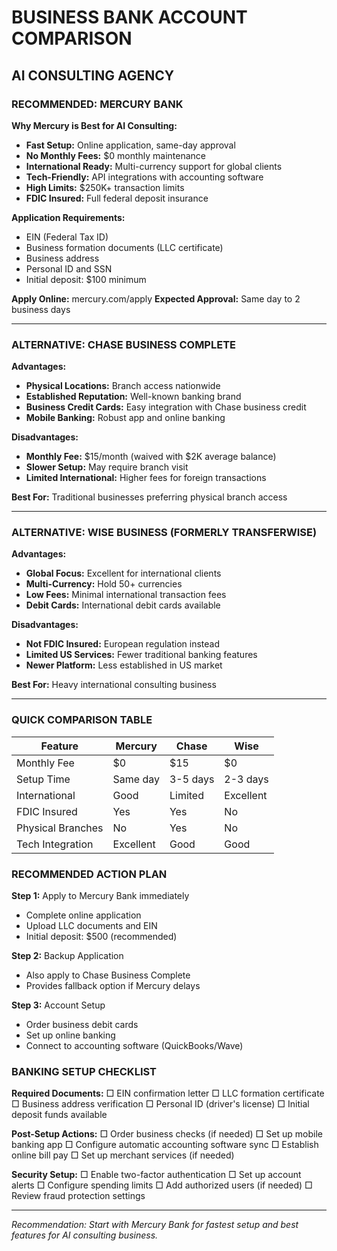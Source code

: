 # BUSINESS BANK ACCOUNT COMPARISON
## AI CONSULTING AGENCY

### RECOMMENDED: MERCURY BANK

**Why Mercury is Best for AI Consulting:**
- **Fast Setup:** Online application, same-day approval
- **No Monthly Fees:** $0 monthly maintenance
- **International Ready:** Multi-currency support for global clients
- **Tech-Friendly:** API integrations with accounting software
- **High Limits:** $250K+ transaction limits
- **FDIC Insured:** Full federal deposit insurance

**Application Requirements:**
- EIN (Federal Tax ID)
- Business formation documents (LLC certificate)
- Business address
- Personal ID and SSN
- Initial deposit: $100 minimum

**Apply Online:** mercury.com/apply
**Expected Approval:** Same day to 2 business days

---

### ALTERNATIVE: CHASE BUSINESS COMPLETE

**Advantages:**
- **Physical Locations:** Branch access nationwide
- **Established Reputation:** Well-known banking brand
- **Business Credit Cards:** Easy integration with Chase business credit
- **Mobile Banking:** Robust app and online banking

**Disadvantages:**
- **Monthly Fee:** $15/month (waived with $2K average balance)
- **Slower Setup:** May require branch visit
- **Limited International:** Higher fees for foreign transactions

**Best For:** Traditional businesses preferring physical branch access

---

### ALTERNATIVE: WISE BUSINESS (FORMERLY TRANSFERWISE)

**Advantages:**
- **Global Focus:** Excellent for international clients
- **Multi-Currency:** Hold 50+ currencies
- **Low Fees:** Minimal international transaction fees
- **Debit Cards:** International debit cards available

**Disadvantages:**
- **Not FDIC Insured:** European regulation instead
- **Limited US Services:** Fewer traditional banking features
- **Newer Platform:** Less established in US market

**Best For:** Heavy international consulting business

---

### QUICK COMPARISON TABLE

| Feature | Mercury | Chase | Wise |
|---------|---------|-------|------|
| Monthly Fee | $0 | $15 | $0 |
| Setup Time | Same day | 3-5 days | 2-3 days |
| International | Good | Limited | Excellent |
| FDIC Insured | Yes | Yes | No |
| Physical Branches | No | Yes | No |
| Tech Integration | Excellent | Good | Good |

### RECOMMENDED ACTION PLAN

**Step 1:** Apply to Mercury Bank immediately
- Complete online application
- Upload LLC documents and EIN
- Initial deposit: $500 (recommended)

**Step 2:** Backup Application
- Also apply to Chase Business Complete
- Provides fallback option if Mercury delays

**Step 3:** Account Setup
- Order business debit cards
- Set up online banking
- Connect to accounting software (QuickBooks/Wave)

### BANKING SETUP CHECKLIST

**Required Documents:**
□ EIN confirmation letter
□ LLC formation certificate
□ Business address verification
□ Personal ID (driver's license)
□ Initial deposit funds available

**Post-Setup Actions:**
□ Order business checks (if needed)
□ Set up mobile banking app
□ Configure automatic accounting software sync
□ Establish online bill pay
□ Set up merchant services (if needed)

**Security Setup:**
□ Enable two-factor authentication
□ Set up account alerts
□ Configure spending limits
□ Add authorized users (if needed)
□ Review fraud protection settings

---

*Recommendation: Start with Mercury Bank for fastest setup and best features for AI consulting business.*